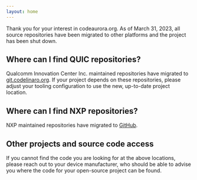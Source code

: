 ```yaml
---
layout: home
---
```

Thank you for your interest in codeaurora.org. As of March 31, 2023, all
source repositories have been migrated to other platforms and the project has
been shut down.

## Where can I find QUIC repositories?

Qualcomm Innovation Center Inc. maintained repositories have migrated to
[git.codelinaro.org](https://git.codelinaro.org/). If your project depends on
these repositories, please adjust your tooling configuration to use the new,
up-to-date project location.

## Where can I find NXP repositories?

NXP maintained repositories have migrated to
[GitHub](https://www.nxp.com/design/software/embedded-software/nxp-github:NXP-GITHUB).

## Other projects and source code access

If you cannot find the code you are looking for at the above locations, please
reach out to your device manufacturer, who should be able to advise you where
the code for your open-source project can be found.
